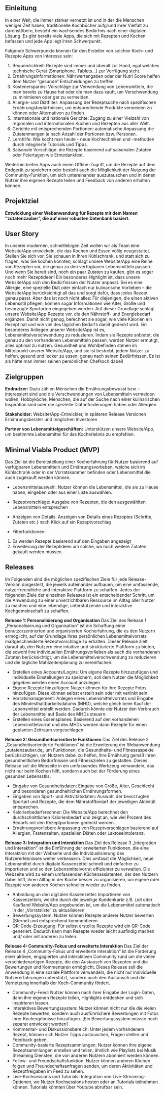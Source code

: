## Einleitung

In einer Welt, die immer stärker vernetzt ist und in der die Menschen weniger Zeit haben, traditionelle Kochbücher aufgrund ihrer Vielfalt zu durchstöbern, besteht ein wachsendes Bedürfnis nach einer digitalen Lösung. Es gibt bereits viele Apps, die sich mit Rezepten und Kochen befassen und jede App legt ihren Schwerpunkt. 
<!-- blank line -->
Folgende Schwerpunkte können für den Ersteller von solchen Koch- und Rezepte Apps von Interesse sein:
<!-- blank line -->
1.	Bequemlichkeit:  Rezepte sind immer und überall zur Hand, egal welches technische Gerät (Smartphone. Tablets...) zur Verfügung steht.
2.	Ernährungsinformationen: Nährwertangaben oder der Nutri Score helfen dem Nutzer “gesunde” Entscheidungen zu treffen.
3.	Kostenersparnis: Vorschläge zur Verwendung von Lebensmitteln, die man bereits zu Hause hat oder die man dazu kauft, um Verschwendung zu minimieren oder gar zu vermeiden.
4.	Allergie- und Diätfilter: Anpassung der Rezeptsuche nach spezifischen Ernährungsbedürfnissen, um entsprechende Produkte vermeiden zu können oder Alternativen zu finden
5.	Internationale und nationale Gerichte:  Zugang zu einer Vielzahl von regionalen und internationalen Küchen und Rezepten aus aller Welt.
6.	Gerichte mit entsprechenden Portionen:  automatische Anpassung die Zutatenmengen je nach Anzahl der Portionen bzw. Personen.
7.	Lernhilfe: Wie kocht man heute - neue Kochtechniken und -methoden durch integrierte Tutorials und Tipps.
8.	Saisonale Vorschläge:  die Rezepte basierend auf saisonalen Zutaten oder Feiertagen wie Erntedankfest.
<!-- blank line -->
Weiterhin bieten Apps auch einen Offline-Zugriff, um die Rezepte auf dem Endgerät zu speichern oder besteht auch die Möglichkeit der Nutzung der Community-Funktion, um sich untereinander auszutauschen und in denen Nutzer ihre eigenen Rezepte teilen und Feedback von anderen erhalten können.
<!-- blank line -->
## Projektziel
<!-- blank line -->
**Entwicklung einer Webanwendung für Rezepte mit dem Namen “zutatenzauber”, die auf einer robusten Datenbank basiert.**
<!-- blank line -->

## User Story
In unserer modernen, schnelllebigen Zeit wollen wir als Team eine Website/App entwickeln, die das Kochen und Essen völlig neugestaltet. Stellen Sie sich vor, Sie schauen in Ihren Kühlschrank, und statt sich zu fragen, was Sie kochen könnten, schlägt unsere Website/App eine Reihe von Rezepten vor, die genau zu den verfügbaren Lebensmitteln passen. Und wenn Sie bereit sind, noch ein paar Zutaten zu kaufen, gibt es sogar noch mehr Rezeptideen! Ein besonderes Highlight ist, dass unsere Website/App sich den Bedürfnissen der Nutzer anpasst. Sei es eine Allergie, eine spezielle Diät oder einfach nur kulinarische Vorlieben – die Website/App berücksichtigt all das und sorgt dafür, dass jedes Rezept genau passt. Aber das ist noch nicht alles: Für diejenigen, die einen aktiven Lebensstil pflegen, können sogar Informationen wie Alter, Größe und bevorzugte Sportarten eingegeben werden. Auf dieser Grundlage schlägt unsere Website/App Rezepte vor, die den Nährstoff- und Energiebedarf ergänzen. Damit nicht genug, berechnet sie sogar, wie viele Kalorien ein Rezept hat und wie viel des täglichen Bedarfs damit gedeckt wird. Ein besonderes Anliegen unserer Website/App ist es, Lebensmittelverschwendung zu reduzieren. Indem sie Rezepte anbietet, die genau zu den vorhandenen Lebensmitteln passen, werden Nutzer ermutigt, alles optimal zu nutzen. Gesundheit und Wohlbefinden stehen im Mittelpunkt unserer Website/App, und sie ist bestrebt, jedem Nutzer zu helfen, gesund und lecker zu essen, genau nach seinen Bedürfnissen. Es ist als hätte man immer seinen persönlichen Chefkoch dabei!
<!-- blank line -->
## Zielgruppen
<!-- blank line -->
**Endnutzer:**
Dazu zählen Menschen die Ernährungsbewusst bzw. - interessiert sind und die Verschwendungen von Lebensmitteln vermeiden wollen, Hobbyköche, Menschen, die auf der Suche nach einer kulinarischen Inspiration sind oder die spezielle Diätanforderungen haben oder Allergien.
<!-- blank line -->
**Stakeholder:**
Website/App-Entwickler, in späteren Release Versionen Ernährungsberater und möglichen Investoren
<!-- blank line -->
**Partner von Lebensmittelgeschäften:**
Unterstützen unsere Website/App, um bestimmte Lebensmittel für das Kocherlebnis zu empfehlen.

<!-- blank line -->
## Minimal Viable Product (MVP)
<!-- blank line -->
Das Ziel ist die Bereitstellung einer Kocherfahrung für Nutzer basierend auf verfügbaren Lebensmitteln und Ernährungsvorlieben, welche sich im Kühlschrank oder in der Vorratskammer befinden oder Lebensmittel die auch zugekauft werden können.
<!-- blank line -->
- Lebensmittelauswahl:
Nutzer können die Lebensmittel, die sie zu Hause haben, eingeben oder aus einer Liste auswählen. 
<!-- blank line -->
- Rezeptvorschläge:
Ausgabe von Rezepten, die den ausgewählten Lebensmitteln entsprechen
<!-- blank line -->
- Anzeigen von Details:
Anzeigen von Details eines Rezeptes (Schritte, Zutaten etc.) nach Klick auf ein Rezeptvorschlag
<!-- blank line -->
- Filterfunktionen:
1.	Es werden Rezepte basierend auf den Eingaben angezeigt 
2.	Erweiterung der Rezeptideen um solche, wo noch weitere Zutaten gekauft werden müssen.

<!-- blank line -->
## Releases
<!-- blank line -->
Im Folgenden sind die möglichen spezifischen Ziele für jede Release-Version dargestellt, die jeweils aufeinander aufbauen, um eine umfassende, nutzerfreundliche und interaktive Plattform zu schaffen. Jedes der folgenden Ziele der einzelnen Releases ist ein entscheidender Schritt, um die Anwendung zu einer unverzichtbaren Ressource im Alltag aller Nutzer zu machen und eine lebendige, unterstützende und interaktive Kochgemeinschaft zu schaffen.
<!-- blank line -->
**Release 1: Personalisierung und Organisation**
Das Ziel des Release 1 „Personalisierung und Organisation“ ist die Schaffung einer benutzerzentrierten und organisierten Kocherfahrung, die es den Nutzern ermöglicht, auf der Grundlage ihres persönlichen Lebensmittelvorrats maßgeschneiderte Rezeptvorschläge zu erhalten. Dieser Release zielt darauf ab, den Nutzern eine intuitive und strukturierte Plattform zu bieten, die sowohl ihre individuellen Ernährungsvorlieben als auch die vorhandenen Zutaten berücksichtigt, um die Lebensmittelverschwendung zu reduzieren und die tägliche Mahlzeitenplanung zu vereinfachen.
- Erstellen eines Accounts/Logins:
Um eigene Rezepte hinzuzufügen und individuelle Einstellungen zu speichern, soll dem Nutzer die Möglichkeit gegeben werden einen Account anzulegen
- Eigene Rezepte hinzufügen:
Nutzer können für ihre Rezepte Fotos hinzufügen. Diese können selbst erstellt sein oder mit verlinkt sein
- Vorratsmanagement:
Anlegen eines Lebensmittelvorrats und Eingabe des Mindesthaltbarkeitsdatums (MHD), welche gleich beim Kauf der Lebensmittel erstellt werden. Dadurch könnte der Nutzer den Verbrauch der Lebensmittel auf Basis des MHDs steuern.
- Erstellen eines Essensplanes:
Basierend auf den vorhandenen Lebensmittelvorrat und des MHDs werden dann Rezepte für einen geplanten Zeitraum vorgeschlagen.
<!-- blank line -->
**Release 2: Gesundheitsorientierte Funktionen**
Das Ziel des Release 2 „Gesundheitsorientierte Funktionen“ ist die Erweiterung der Webanwendung „zutatenzauber.de„ um Funktionen, die Gesundheits- und Fitnessaspekte berücksichtigen, um Nutzern dabei zu helfen, ihre Ernährung gemäß ihren gesundheitlichen Bedürfnissen und Fitnesszielen zu gestalten. Dieses Release soll die Webseite in ein umfassendes Werkzeug verwandeln, das nicht nur beim Kochen hilft, sondern auch bei der Förderung eines gesunden Lebensstils.
- Eingabe von Gesundheitsdaten:
Eingabe von Größe, Alter, Geschlecht und besonderen gesundheitlichen Ernährungsformen.
- Eingaben von Sport- und Aktivitätsdaten:
Auswahl der bevorzugten Sportart und Rezepte, die dem Nährstoffbedarf der jeweiligen Aktivität entsprechen.
- Kalorienbedarfsrechner:
Die Website/App berechnet den durchschnittlichen Kalorienbedarf und zeigt an, wie viel Prozent des Bedarfs mit den Rezeptportionen gedeckt werden.
- Ernährungsvorlieben:
Anpassung von Rezeptvorschlägen basierend auf Allergien, Fastenzeiten, speziellen Diäten oder Laktoseintoleranz.
<!-- blank line -->
**Release 3: Integration und Interaktion**
Das Ziel des Release 3 „Integration und Interaktion“ ist die Einführung der erweiterten Funktionen, die eine Interaktion mit der Webseite und die Individualisierung des Nutzererlebnisses weiter verbessern. Dies umfasst die Möglichkeit, neue Lebensmittel durch digitale Kassenzettel schnell und einfacher zu importieren und so den Lebensmittelvorrat effizienter zu verwalten. Die Webseite wird zu einem umfassenden Küchenassistenten, der den Nutzern dabei hilft, ihren Alltag in der Küche besser zu organisieren, um eigene oder Rezepte von anderen Köchen schneller wieder zu finden. 
- Anbindung an den digitalen Kassenzettel:
Importieren von Kassenzetteln, welche durch die jeweilige Kundenkarte z.B. Lidl oder Kaufland Website/App angebunden ist, um die Lebensmittel automatisch in der „Vorratsliste“ zu aktualisieren
- Bewertungssystem:
Nutzer können Rezepte anderer Nutzer bewerten (Sterne) und entsprechend kommentieren.
- QR-Code-Erzeugung:
Für selbst erstellte Rezepte wird ein QR-Code generiert. Dadurch kann man  Rezepte wieder leicht ausfindig machen und/ oder mit anderen zu teilen.
<!-- blank line -->
**Release 4: Community-Fokus und erweiterte Interaktion**
Das Ziel der Release 4 „Community-Fokus und erweiterte Interaktion“ ist die Förderung einer aktiven, engagierten und interaktiven Community rund um die vielen verschiedenartigen Rezepte, die den Austausch von Rezepten und die Bewertungen und Kommentaren ermöglicht. Dieses Release soll die Anwendung in eine soziale Plattform verwandeln, die nicht nur individuelle Nutzererfahrungen unterstützt, sondern auch den Austausch und die Vernetzung innerhalb der Koch-Community fördert.
- Community-Feed:
Nutzer können nach ihrer Eingabe der Login-Daten, dann  ihre eigenen Rezepte teilen, Highlights entdecken und sich inspirieren lassen.
- Interaktives Bewertungssystem:
Nutzer können nicht nur die die vielen Rezepte bewerten, sondern auch ausführlichere Bewertungen mit Fotos ihrer Kochergebnisse hinzufügen. [Ein Bewertungssystem müsste noch separat entwickelt werden]
- Kommentar- und Diskussionsbereich:
Unter jedem vorhandenem Rezept, können sich Nutzer Tipps austauschen, Fragen stellen und Feedback geben.
- Community-basierte Rezeptsammlungen:
Nutzer können ihre eigene Rezeptsammlungen erstellen und teilen, ähnlich wie Playlists bei Musik Streaming Diensten, die von anderen Nutzern abonniert werden können.
- Follow- und Freundschaftsfunktion:
Nutzer können anderen Köchen folgen und Freundschaftsanfragen senden, um deren Aktivitäten und Rezeptfreigaben im Feed zu sehen. 
- Live-Kochsessions und Tutorials:
Integration von Live-Streaming-Optionen, wo Nutzer Kochsessions hosten oder an Tutorials teilnehmen können. Tutorials könnten über Youtube abrufbar sein.
